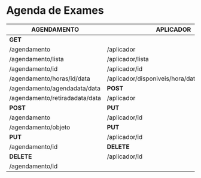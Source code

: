 # Agenda de Exames
|AGENDAMENTO|APLICADOR|EXAME|PACIENTE
|---|---|---|---|
|**GET**                            ||
|/agendamento|/aplicador|/exame|/paciente|
|/agendamento/lista|/aplicador/lista|/exame/lista|/paciente/lista|
|/agendamento/id|/aplicador/id|/exame/id|/paciente/id|
|/agendamento/horas/id/data|/aplicador/disponiveis/hora/data/especialidade|**POST**|**POST**|
|/agendamento/agendadata/data|**POST**|/exame|/paciente|
|/agendamento/retiradadata/data|/aplicador|**PUT**|**PUT**|
|**POST**|**PUT**|/exame/id|/paciente/id|
|/agendamento|/aplicador/id|**DELETE**|**DELETE**|
|/agendamento/objeto|**PUT**|/exame/id|/paciente/id|
|**PUT**|/aplicador/id|
|/agendamento/id|**DELETE**|
|**DELETE**|/aplicador/id|
|/agendamento/id|